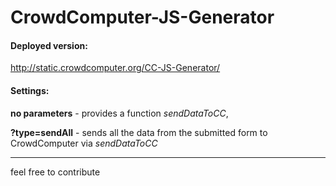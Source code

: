CrowdComputer-JS-Generator
==========================
<h4>Deployed version:</h4>
<p>
	<a target='_blank' href='http://static.crowdcomputer.org/CC-JS-Generator/'>http://static.crowdcomputer.org/CC-JS-Generator/</a>
</p>
<h4>Settings:</h4>
<p>
	<strong>no parameters</strong> - provides a function <i>sendDataToCC</i>,
</p>
<p>
	<strong>?type=sendAll</strong> - sends all the data from the submitted form to CrowdComputer via <i>sendDataToCC</i>
</p>

<hr/>
feel free to contribute
